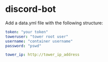 # discord-bot

Add a data.yml file with the following structure:

```yml
token: "your token"
toweruser: "tower root user"
username: "container username"
password: "pswd"

tower_ip: http://tower_ip_address
```
